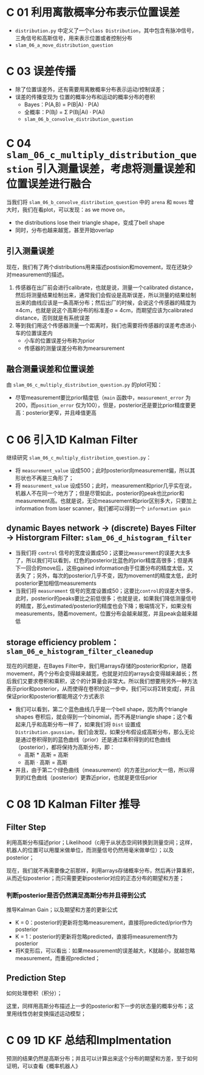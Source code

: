 # C 01 利用离散概率分布表示位置误差
- `distribution.py` 中定义了一个`class Distribution`，其中包含有脉冲信号，三角信号和高斯信号，用来表示位置或者控制分布
- `slam_06_a_move_distribution_question`


# C 03 误差传播
- 除了位置误差外，还有需要用离散概率分布表示运动/控制误差；
- 误差的传播变现为 位置的概率分布和运动的概率分布的卷积
  -  Bayes：P(A,B) = P(B|A) · P(A)
  -  全概率：P(Bj) = Σ P(Bj|Ai) · P(Ai)
  -  `slam_06_b_convolve_distribution_question`
 

# C 04 `slam_06_c_multiply_distribution_question` 引入测量误差，考虑将测量误差和位置误差进行融合
当我们将 `slam_06_b_convolve_distribution_question` 中的 `arena` 和 `moves` 增大时，我们在看plot，可以发现：as we move on，
- the distributions lose their triangle shape，变成了bell shape
- 同时，分布也越来越宽，甚至开始overlap

## 引入测量误差
现在，我们有了两个distributions用来描述postision和movement，现在还缺少对measurement的描述。

1. 传感器在出厂前会进行calibrate，也就是说，测量一个calibrated distance，然后将测量结果绘制出来，通常我们会假设是高斯误差，所以测量的结果绘制出来的曲线应该是一条高斯分布；然后出厂的时候，会说这个传感器的精度为±4cm，也就是说这个高斯分布的标准差σ = 4cm，而期望应该为calibrated distance，否则就是有系统误差
2. 等到我们用这个传感器测量一个距离时，我们也需要将传感器的误差考虑进小车的位置误差内
   - 小车的位置误差分布称为prior
   - 传感器的测量误差分布称为mearsurement

## 融合测量误差和位置误差
由 `slam_06_c_multiply_distribution_question.py` 的plot可知：
- 尽管measurement要比prior精度低（`main` 函数中，`measurement_error` 为200，而`position_error` 仅为100），但是，posterior还是要比prior精度要更高：posterior更窄，并且峰值更高


# C 06 引入1D Kalman Filter
继续研究 `slam_06_c_multiply_distribution_question.py`：
- 将 `measurement_value` 设成500；此时posterior向measurement偏，所以其形状也不再是三角形了；
- 将 `measurement_value` 设成550；此时，measurement和prior几乎实在说，机器人不在同一个地方了；但是尽管如此，posterior的peak也比prior和measurement高。也就是说，无论measurement和prior区别多大，只要加上information from laser scanner，我们都可以得到一个 `information gain`

## dynamic Bayes network -> (discrete) Bayes Filter -> Historgram Filter: `slam_06_d_histogram_filter`

- 当我们将 `control` 信号的宽度设置成50；这要比`measurement`的误差大太多了，所以我们可以看到，红色的posterior比蓝色的prior精度高很多；但是再下一回合的move后，这些gained information由于位置分布的精度太低，又丢失了；另外，每次的posterior几乎不变，因为movement的精度太低，此时posterior更加相信measurements
- 当我们将 `measurement` 信号的宽度设置成50；这要比`control`的误差大很多，此时，posterior的peaks要比之前低很多；也就是说，如果我们降低测量信号的精度，那么estimated/posterior的精度也会下降；极端情况下，如果没有measurements，随着movement，位置分布会越来越宽，并且peak会越来越低

## storage efficiency problem： `slam_06_e_histogram_filter_cleanedup`
现在的问题是，在Bayes Filter中，我们用arrays存储的posterior和prior，随着movement，两个分布会变得越来越宽，也就是对应的arrays会变得越来越长；然后我们又要求卷积和乘积，这个的计算量会非常大。所以我们想要用另外一种方法表示prior和posterior，从而使得在卷积的这一步中，我们可以将Σ转变成∫，并且保证prior和posterior都能用这个方式表示

- 我们可以看到，第二个蓝色曲线几乎是一个bell shape，因为两个triangle shapes 卷积后，就会得到一个binomial，而不再是triangle shape；这个看起来几乎和高斯分布一样了，如果我们将 `Dist` 设置成 `Distribution.gaussian`，我们会发现，如果分布假设成高斯分布，那么无论是通过卷积得到的蓝色曲线（prior）还是通过乘积得到的红色曲线（posterior），都将保持为高斯分布，即：
  - 高斯 * 高斯 = 高斯
  - 高斯 · 高斯 = 高斯
- 并且，由于第二个绿色曲线（measurement）的方差比prior大一倍，所以得到的红色曲线（posterior）更靠近prior，也就是更信任prior

# C 08 1D Kalman Filter 推导

## Filter Step

利用高斯分布描述prior；Likelihood（c用于从状态空间转换到测量空间；这样，机器人的位置可以用厘米做单位，而测量信号仍然用毫米做单位）；以及posterior；

现在，我们就不再需要像之前那样，利用arrays存储概率分布，然后再计算乘积，从而近似posterior；而只需要更新posterior对应的正态分布的期望和方差；

### 判断posterior是否仍然满足高斯分布并且得到公式

推导Kalman Gain；以及期望和方差的更新公式

- K = 0：posterior的更新将忽略measurement，直接将predicted/prior作为posterior
- K = 1：posterior的更新将忽略predicted，直接将measurement作为posterior
- 将K变形后，可以看出：如果measurement的误差越大，K就越小，就越忽略measurement，而重视predicted；

## Prediction Step

如何处理卷积（积分）；

这里，同样用高斯分布描述上一步的posterior和下一步的状态量的概率分布；这里用线性仿射变换描述运动模型；

# C 09 1D KF 总结和Implmentation

预测的结果仍然是高斯分布；并且可以计算出来这个分布的期望和方差，至于如何证明，可以查看《概率机器人》

